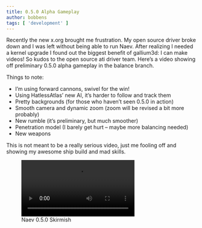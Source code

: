 ```yaml
---
title: 0.5.0 Alpha Gameplay
author: bobbens
tags: [ 'development' ]
---
```


Recently the new x.org brought me frustration. My open source driver broke down and I was left without being able to run Naev. After realizing I needed a kernel upgrade I found out the biggest benefit of gallium3d: I can make videos! So kudos to the open source ati driver team. Here’s a video showing off preliminary 0.5.0 alpha gameplay in the balance branch.

Things to note:

  * I’m using forward cannons, swivel for the win!
  * Using HatlessAtlas’ new AI, it’s harder to follow and track them
  * Pretty backgrounds (for those who haven’t seen 0.5.0 in action)
  * Smooth camera and dynamic zoom (zoom will be revised a bit more probably)
  * New rumble (it’s preliminary, but much smoother)
  * Penetration model (I barely get hurt – maybe more balancing needed)
  * New weapons

This is not meant to be a really serious video, just me fooling off and showing my awesome ship build and mad skills.

<figure class="figure embed-responsive">
 <div class="embed-responsive embed-responsive-4by3 figure-img">
  <video controls class="embed-responsive-item">
   <source src="<%= @items['/videos/0.5.0_skirmish.webm'].path %>" type='video/webm;codecs="vp9, opus"'>
   <source src="<%= @items['/videos/0.5.0_skirmish_vp8.webm'].path %>" type='video/webm;codecs="vp8, vorbis"'>
  </video>
 </div>
 <figcaption class="figure-caption">Naev 0.5.0 Skirmish</figcaption>
</figure>
